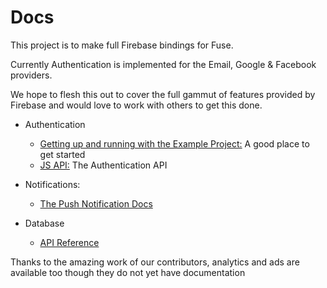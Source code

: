 # Docs

This project is to make full Firebase bindings for Fuse.

Currently Authentication is implemented for the Email, Google & Facebook providers.

We hope to flesh this out to cover the full gammut of features provided by Firebase and would love to work with others to get this done.

- Authentication
    - [Getting up and running with the Example Project:](../src/Firebase.Authentication/Docs/Getting_up_and_running_with_the_Example_Project.md) A good place to get started
    - [JS API:](../src/Firebase.Authentication/Docs/JS_API.md) The Authentication API

- Notifications:
    - [The Push Notification Docs](../src/Firebase.Notifications.Android/Docs/Guide.md)
- Database
    - [API Reference](../src/Firebase.Database/Docs/reference.md)

Thanks to the amazing work of our contributors, analytics and ads are available too though they do not yet have documentation
